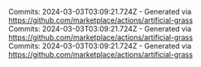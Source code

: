 Commits: 2024-03-03T03:09:21.724Z - Generated via https://github.com/marketplace/actions/artificial-grass
<br>
Commits: 2024-03-03T03:09:21.724Z - Generated via https://github.com/marketplace/actions/artificial-grass
<br>
Commits: 2024-03-03T03:09:21.724Z - Generated via https://github.com/marketplace/actions/artificial-grass
<br>

